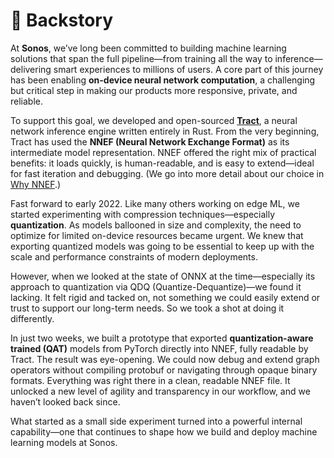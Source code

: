 # :popcorn: Backstory

At **Sonos**, we’ve long been committed to building machine learning solutions that span the full pipeline—from training all the way to inference—delivering smart experiences to millions of users. A core part of this journey has been enabling **on-device neural network computation**, a challenging but critical step in making our products more responsive, private, and reliable.

To support this goal, we developed and open-sourced [**Tract**](https://github.com/sonos/tract), a neural network inference engine written entirely in Rust. From the very beginning, Tract has used the **NNEF (Neural Network Exchange Format)** as its intermediate model representation. NNEF offered the right mix of practical benefits: it loads quickly, is human-readable, and is easy to extend—ideal for fast iteration and debugging. (We go into more detail about our choice in [Why NNEF](./why_nnef.md).)

Fast forward to early 2022. Like many others working on edge ML, we started experimenting with compression techniques—especially **quantization**. As models ballooned in size and complexity, the need to optimize for limited on-device resources became urgent. We knew that exporting quantized models was going to be essential to keep up with the scale and performance constraints of modern deployments.

However, when we looked at the state of ONNX at the time—especially its approach to quantization via QDQ (Quantize-Dequantize)—we found it lacking. It felt rigid and tacked on, not something we could easily extend or trust to support our long-term needs. So we took a shot at doing it differently.

In just two weeks, we built a prototype that exported **quantization-aware trained (QAT)** models from PyTorch directly into NNEF, fully readable by Tract. The result was eye-opening. We could now debug and extend graph operators without compiling protobuf or navigating through opaque binary formats. Everything was right there in a clean, readable NNEF file. It unlocked a new level of agility and transparency in our workflow, and we haven’t looked back since.

What started as a small side experiment turned into a powerful internal capability—one that continues to shape how we build and deploy machine learning models at Sonos.

